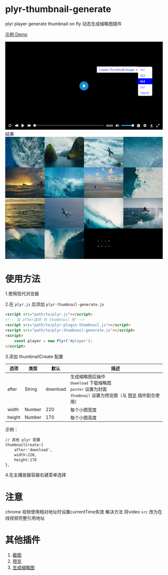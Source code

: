 # plyr-thumbnail-generate
plyr player generate thumbnail on fly
动态生成缩略图插件

[示例 Demo](https://zengde.github.io/plyr-thumbnail-generate/)

![screenshot](static/screenshot.png)
结果 
![screenshot](static/screenshot2.png)

# 使用方法
1.使用现代浏览器 

2.在 `plyr.js` 后添加 `plyr-thumbnail-generate.js`
```html
<script src="path/to/plyr.js"></script>
<!-- 当 after选项 为 thumbnail 时 -->
<script src="path/to/plyr-plugin-thumbnail.js"></script>
<script src="path/to/plyr-thumbnail-generate.js"></script>
<script>
    const player = new Plyr('#player');
</script>
```

3.添加 thumbnailCreate 配置

选项 | 类型 |  默认 | 描述  
-|-|-|-
after | String | download | 生成缩略图后操作<br> `download` 下载缩略图<br> `poster` 设置为封面<br> `thumbnail` 设置为预览图（与 [预览](https://github.com/zengde/plyr-plugin-thumbnail) 插件配合使用）
width | Number | 220 | 每个小图宽度
height | Number | 170 | 每个小图高度

示例：
```
// 其他 plyr 配置
thumbnailCreate:{
    after:'download',
    width:220,
    height:170
},
```

4.在主播放器容器右键菜单选择

# 注意
chrome 视频使用相对地址时设置currentTime失效 解决方法 将video `src` 改为在线视频完整引用地址

# 其他插件
1. [截图](https://github.com/zengde/plyr-plugin-capture)
2. [预览](https://github.com/zengde/plyr-plugin-thumbnail)
3. [生成缩略图](https://github.com/zengde/plyr-thumbnail-generate)